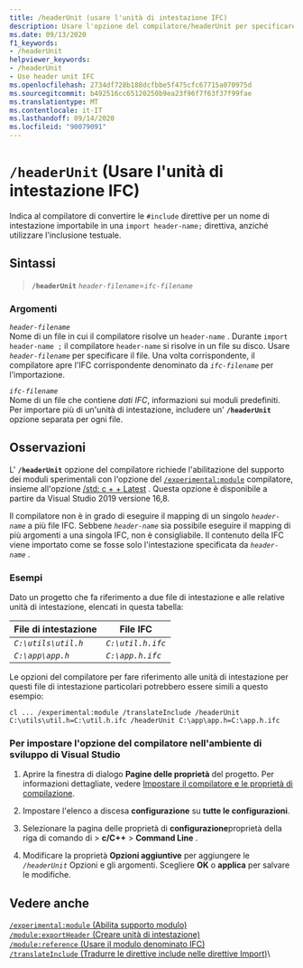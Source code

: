 ```yaml
---
title: /headerUnit (usare l'unità di intestazione IFC)
description: Usare l'opzione del compilatore/headerUnit per specificare un'unità di intestazione IFC esistente da importare nella compilazione corrente.
ms.date: 09/13/2020
f1_keywords:
- /headerUnit
helpviewer_keywords:
- /headerUnit
- Use header unit IFC
ms.openlocfilehash: 2734df728b188dcfbbe5f475cfc67715a070975d
ms.sourcegitcommit: b492516cc65120250b9ea23f96f7f63f37f99fae
ms.translationtype: MT
ms.contentlocale: it-IT
ms.lasthandoff: 09/14/2020
ms.locfileid: "90079091"
---
```

# <a name="headerunit-use-header-unit-ifc"></a>`/headerUnit` (Usare l'unità di intestazione IFC)

Indica al compilatore di convertire le `#include` direttive per un nome di intestazione importabile in una `import header-name;` direttiva, anziché utilizzare l'inclusione testuale.

## <a name="syntax"></a>Sintassi

> **`/headerUnit`** *`header-filename`*=*`ifc-filename`*

### <a name="arguments"></a>Argomenti

*`header-filename`*\
Nome di un file in cui il compilatore risolve un `header-name` . Durante `import header-name ;` il compilatore `header-name` si risolve in un file su disco. Usare *`header-filename`* per specificare il file. Una volta corrispondente, il compilatore apre l'IFC corrispondente denominato da *`ifc-filename`* per l'importazione.

*`ifc-filename`*\
Nome di un file che contiene *dati IFC*, informazioni sui moduli predefiniti. Per importare più di un'unità di intestazione, includere un' **`/headerUnit`** opzione separata per ogni file.

## <a name="remarks"></a>Osservazioni

L' **`/headerUnit`** opzione del compilatore richiede l'abilitazione del supporto dei moduli sperimentali con l'opzione del [`/experimental:module`](experimental-module.md) compilatore, insieme all'opzione [/std: c + + Latest](std-specify-language-standard-version.md) . Questa opzione è disponibile a partire da Visual Studio 2019 versione 16,8.

Il compilatore non è in grado di eseguire il mapping di un singolo *`header-name`* a più file IFC. Sebbene *`header-name`* sia possibile eseguire il mapping di più argomenti a una singola IFC, non è consigliabile. Il contenuto della IFC viene importato come se fosse solo l'intestazione specificata da *`header-name`* .

### <a name="examples"></a>Esempi

Dato un progetto che fa riferimento a due file di intestazione e alle relative unità di intestazione, elencati in questa tabella:

| File di intestazione | File IFC |
|--|--|
| *`C:\utils\util.h`* | *`C:\util.h.ifc`* |
| *`C:\app\app.h`* | *`C:\app.h.ifc`* |

Le opzioni del compilatore per fare riferimento alle unità di intestazione per questi file di intestazione particolari potrebbero essere simili a questo esempio:

```CMD
cl ... /experimental:module /translateInclude /headerUnit C:\utils\util.h=C:\util.h.ifc /headerUnit C:\app\app.h=C:\app.h.ifc
```

### <a name="to-set-this-compiler-option-in-the-visual-studio-development-environment"></a>Per impostare l'opzione del compilatore nell'ambiente di sviluppo di Visual Studio

1. Aprire la finestra di dialogo **Pagine delle proprietà** del progetto. Per informazioni dettagliate, vedere [Impostare il compilatore e le proprietà di compilazione](../working-with-project-properties.md).

1. Impostare l'elenco a discesa **configurazione** su **tutte le configurazioni**.

1. Selezionare la pagina delle proprietà di **configurazione**proprietà della riga di comando di  >  **c/C++**  >  **Command Line** .

1. Modificare la proprietà **Opzioni aggiuntive** per aggiungere le *`/headerUnit`* Opzioni e gli argomenti. Scegliere **OK** o **applica** per salvare le modifiche.

## <a name="see-also"></a>Vedere anche

[`/experimental:module` (Abilita supporto modulo)](experimental-module.md)\
[`/module:exportHeader` (Creare unità di intestazione)](module-exportheader.md)\
[`/module:reference` (Usare il modulo denominato IFC)](module-reference.md)\
[`/translateInclude` (Tradurre le direttive include nelle direttive Import)](translateinclude.md)\
